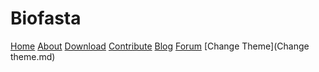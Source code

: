 Biofasta
=========


[Home](index.html)
[About](About.md)
[Download](Download.md)
[Contribute](Contribute.md)
[Blog](Blog.md)
[Forum](Forum.md)
[Change Theme](Change theme.md)



